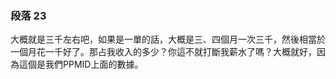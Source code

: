### 段落 23

大概就是三千左右吧，如果是一單的話，大概是三、四個月一次三千，然後相當於一個月花一千好了。那占我收入的多少？你這不就打斷我薪水了嗎？大概就好，因為這個是我們PPMID上面的數據。